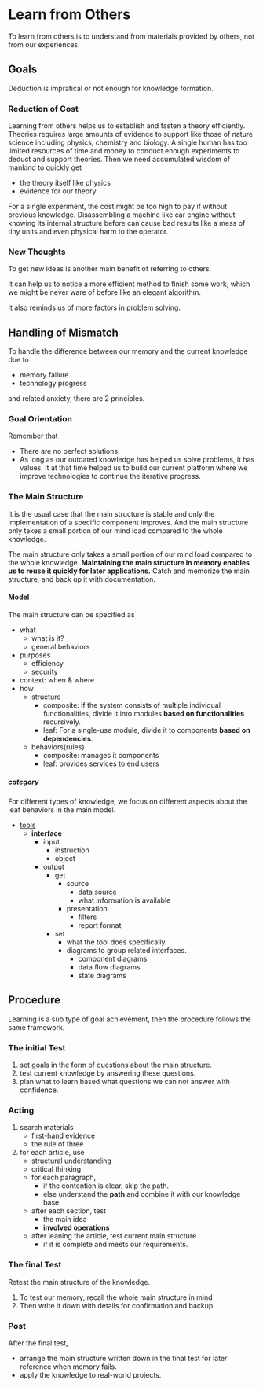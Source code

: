# Learn from Others

To learn from others is to understand from materials provided by others, not from our experiences.

## Goals

Deduction is impratical or not enough for knowledge formation.

### Reduction of Cost

Learning from others helps us to establish and fasten a theory efficiently. Theories requires
large amounts of evidence to support like those of nature science including physics, chemistry and biology. A single human has too limited resources of time and money to conduct enough experiments to deduct and support theories. Then we need accumulated wisdom of mankind to quickly get
	
- the theory itself like physics
- evidence for our theory   

For a single experiment, the cost might be too high to pay if without previous knowledge. Disassembling a machine like car engine without knowing its internal structure before can cause bad results like a mess of tiny units and even physical harm to the operator.

### New Thoughts

To get new ideas is another main benefit of referring to others. 

It can help us to notice a more efficient method to finish some work, which we might be never ware of before like an elegant algorithm.

It also reminds us of more factors in problem solving.

## Handling of Mismatch

To handle the difference between our memory and the current knowledge due to

- memory failure
- technology progress

and related anxiety, there are 2 principles.

### Goal Orientation

Remember that
- There are no perfect solutions.
- As long as our outdated knowledge has helped us solve problems, it has values. It at that time helped us to build our current platform where we improve technologies to continue the iterative progress.

### The Main Structure

It is the usual case that the main structure is stable and only the implementation of a specific component improves. And the main structure only takes a small portion of our mind load compared to the whole knowledge. 

The main structure only takes a small portion of our mind load compared to the whole knowledge. **Maintaining the main structure in memory enables us to reuse it quickly for later applications.** Catch and memorize the main structure, and back up it with documentation.

#### Model

The main structure can be specified as

- what
	- what is it?
	- general behaviors
- purposes
	- efficiency
	- security
- context: when & where
- how
	- structure
		- composite: if the system consists of multiple individual functionalities, divide it into modules **based on functionalities** recursively.
		- leaf: For a single-use module, divide it to components **based on dependencies**.
	- behaviors(rules)
		- composite: manages it components
		- leaf: provides services to end users
 

##### category

For different types of knowledge, we focus on different aspects about the leaf behaviors in the main model.

- [tools](../models/tool.md#tool)
	- **interface**
		- input
			- instruction
			- object
		- output
			- get
				- source
					- data source
					- what information is available
				- presentation
					- filters
					- report format
			- set 
				- what the tool does specifically.
				- diagrams to group related interfaces.
					- component diagrams
					- data flow diagrams 
					- state diagrams

  

## Procedure

Learning is a sub type of goal achievement, then the procedure follows the same framework.

### The initial Test
	
1. set goals in the form of questions about the main structure.
2. test current knowledge by answering these questions.
3. plan what to learn based what questions we can not answer with confidence.

### Acting

1. search materials
	- first-hand evidence
	- the rule of three
2. for each article, use
	- structural understanding
	- critical thinking
	- for each paragraph, 
		- if the contention is clear, skip the path.
		- else understand the **path** and combine it with our knowledge base.
	- after each section, test
		- the main idea
		- **involved operations**
	- after leaning the article, test current main structure
		- if it is complete and meets our requirements.

### The final Test
	
Retest the main structure of the knowledge.

1. To test our memory, recall the whole main structure in mind
2. Then write it down with details for confirmation and backup 

### Post

After the final test,

- arrange the main structure written down in the final test for later reference when memory fails. 
- apply the knowledge to real-world projects.
<!--stackedit_data:
eyJoaXN0b3J5IjpbMjA4MTcyNjFdfQ==
-->